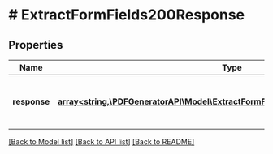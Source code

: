 # # ExtractFormFields200Response

## Properties

Name | Type | Description | Notes
------------ | ------------- | ------------- | -------------
**response** | [**array<string,\PDFGeneratorAPI\Model\ExtractFormFields200ResponseResponseValue>**](ExtractFormFields200ResponseResponseValue.md) | Form fields extracted from the PDF document | [optional]

[[Back to Model list]](../../README.md#models) [[Back to API list]](../../README.md#endpoints) [[Back to README]](../../README.md)
